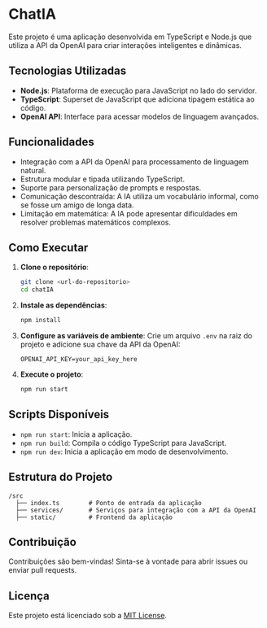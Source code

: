 # ChatIA

Este projeto é uma aplicação desenvolvida em TypeScript e Node.js que utiliza a API da OpenAI para criar interações inteligentes e dinâmicas.

## Tecnologias Utilizadas

- **Node.js**: Plataforma de execução para JavaScript no lado do servidor.
- **TypeScript**: Superset de JavaScript que adiciona tipagem estática ao código.
- **OpenAI API**: Interface para acessar modelos de linguagem avançados.

## Funcionalidades

- Integração com a API da OpenAI para processamento de linguagem natural.
- Estrutura modular e tipada utilizando TypeScript.
- Suporte para personalização de prompts e respostas.
- Comunicação descontraída: A IA utiliza um vocabulário informal, como se fosse um amigo de longa data.
- Limitação em matemática: A IA pode apresentar dificuldades em resolver problemas matemáticos complexos.

## Como Executar

1. **Clone o repositório**:
    ```bash
    git clone <url-do-repositorio>
    cd chatIA
    ```

2. **Instale as dependências**:
    ```bash
    npm install
    ```

3. **Configure as variáveis de ambiente**:
    Crie um arquivo `.env` na raiz do projeto e adicione sua chave da API da OpenAI:
    ```
    OPENAI_API_KEY=your_api_key_here
    ```

4. **Execute o projeto**:
    ```bash
    npm run start
    ```

## Scripts Disponíveis

- `npm run start`: Inicia a aplicação.
- `npm run build`: Compila o código TypeScript para JavaScript.
- `npm run dev`: Inicia a aplicação em modo de desenvolvimento.

## Estrutura do Projeto

```
/src
  ├── index.ts        # Ponto de entrada da aplicação
  ├── services/       # Serviços para integração com a API da OpenAI
  ├── static/         # Frontend da aplicação
```

## Contribuição

Contribuições são bem-vindas! Sinta-se à vontade para abrir issues ou enviar pull requests.

## Licença

Este projeto está licenciado sob a [MIT License](LICENSE).
